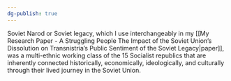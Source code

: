 ```yaml
---
dg-publish: true
---
```


Soviet Narod or Soviet legacy, which I use interchangeably in my [[My Research Paper - A Struggling People The Impact of the Soviet Union’s Dissolution on Transnistria’s Public Sentiment of the Soviet Legacy|paper]], was a multi-ethnic working class of the 15 Socialist republics that are inherently connected historically, economically, ideologically, and culturally through their lived journey in the Soviet Union. 